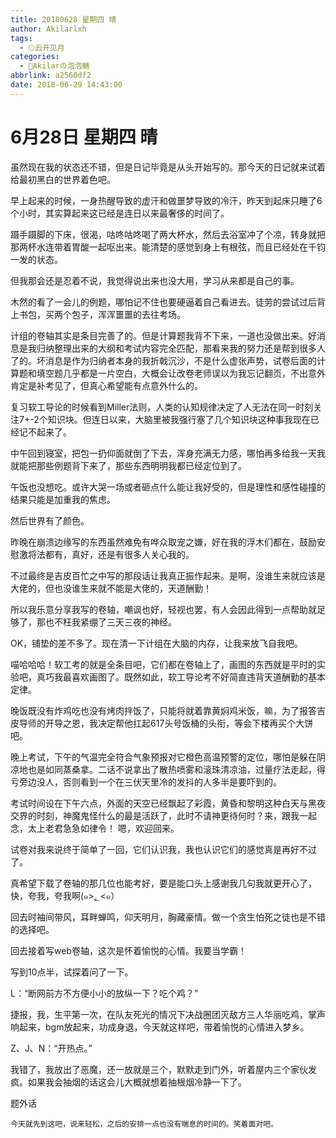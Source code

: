 ```yaml
---
title: 20180628 星期四 晴
author: Akilarlxh
tags:
  - 🌕云开见月
categories:
  - 🍬Akilarの泡泡糖
abbrlink: a2560df2
date: 2018-06-29 14:43:00
---
```

# 6月28日 星期四 晴

虽然现在我的状态还不错，但是日记毕竟是从头开始写的。那今天的日记就来试着给最初黑白的世界着色吧。

早上起来的时候，一身热醒导致的虚汗和做噩梦导致的冷汗，昨天到起床只睡了6个小时，其实算起来这已经是连日以来最奢侈的时间了。

蹑手蹑脚的下床，很渴，咕咚咕咚喝了两大杯水，然后去浴室冲了个凉，转身就把那两杯水连带着胃酸一起呕出来。能清楚的感觉到身上有根弦，而且已经处在千钧一发的状态。

但我那会还是忍着不说，我觉得说出来也没大用，学习从来都是自己的事。

木然的看了一会儿的例题，哪怕记不住也要硬逼着自己看进去。徒劳的尝试过后背上书包，买两个包子，浑浑噩噩的去往考场。

计组的卷轴其实是条目完善了的。但是计算题我背不下来，一道也没做出来。好消息是我归纳整理出来的大纲和考试内容完全匹配，那看来我的努力还是帮到很多人了的。坏消息是作为归纳者本身的我折戟沉沙，不是什么虚张声势，试卷后面的计算题和填空题几乎都是一片空白，大概会让改卷老师误以为我忘记翻页，不出意外肯定是补考见了，但真心希望能有点意外什么的。

复习软工导论的时候看到Miller法则，人类的认知规律决定了人无法在同一时刻关注7+-2个知识块。但连日以来，大脑里被我强行塞了几个知识块这种事我现在已经记不起来了。

中午回到寝室，把包一扔仰面就倒了下去，浑身充满无力感，哪怕再多给我一天我就能把那些例题背下来了，那些东西明明我都已经定位到了。

午饭也没想吃。或许大哭一场或者砸点什么能让我好受的，但是理性和感性碰撞的结果只能是加重我的焦虑。

然后世界有了颜色。

昨晚在崩溃边缘写的东西虽然难免有哗众取宠之嫌，好在我的浮木们都在，鼓励安慰激将法都有，真好，还是有很多人关心我的。

不过最终是吉皮百忙之中写的那段话让我真正振作起来。是啊，没谁生来就应该是大佬的，但也没谁生来就不能是大佬的，天道酬勤！

所以我乐意分享我写的卷轴，嘲讽也好，轻视也罢，有人会因此得到一点帮助就足够了，那也不枉我紧绷了三天三夜的神经。

OK，铺垫的差不多了。现在清一下计组在大脑的内存，让我来放飞自我吧。

喵哈哈哈！软工考的就是全条目吧，它们都在卷轴上了，画图的东西就是平时的实验吧，真巧我最喜欢画图了。既然如此，软工导论考不好简直违背天道酬勤的基本定律。

晚饭既没有炸鸡吃也没有烤肉拌饭了，只能将就着靠黄焖鸡米饭，嘛，为了报答吉皮导师的开导之恩，我决定帮他扛起617头号饭桶的头衔，等会下楼再买个大饼吧。

晚上考试，下午的气温完全符合气象预报对它橙色高温预警的定位，哪怕是躲在阴凉地也是如同蒸桑拿。二话不说拿出了散热喷雾和滚珠清凉油，过量疗法走起，得亏旁边没人，否则看到一个在三伏天里冷的发抖的人多半是要吓到的。

考试时间设在下午六点，外面的天空已经飘起了彩霞，黄昏和黎明这种白天与黑夜交界的时刻，神魔鬼怪什么的最是活跃了，此时不请神更待何时？来，跟我一起念，太上老君急急如律令！
嗯，欢迎回来。

试卷对我来说终于简单了一回，它们认识我，我也认识它们的感觉真是再好不过了。

真希望下载了卷轴的那几位也能考好，要是能口头上感谢我几句我就更开心了，快，夸我，夸我啊(๑>؂<๑）

回去时袖间带风，耳畔蝉鸣，仰天明月，胸藏豪情。做一个贪生怕死之徒也是不错的选择吧。

回去接着写web卷轴，这次是怀着愉悦的心情。我要当学霸！

写到10点半，试探着问了一下。

L：“断网前方不方便小小的放纵一下？吃个鸡？”

捷报，我，生平第一次，在队友死光的情况下决战圈团灭敌方三人华丽吃鸡，掌声响起来，bgm放起来，功成身退，今天就这样吧，带着愉悦的心情进入梦乡。

Z、J、N：“开热点。”

我错了，我放出了恶魔，还一放就是三个，默默走到门外，听着屋内三个家伙发疯。如果我会抽烟的话这会儿大概就想着抽根烟冷静一下了。

题外话
```
今天就先到这吧，说来轻松，之后的安排一点也没有喘息的时间的。笑着面对吧。
```
